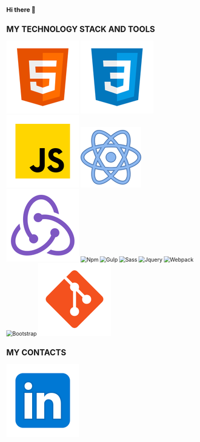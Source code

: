 ### Hi there 👋

<!--
**Melber17/Melber17** is a ✨ _special_ ✨ repository because its `README.md` (this file) appears on your GitHub profile.

Here are some ideas to get you started:

* 😊 I'm responsible, motivated, easy-to-learn React Frontend Developer open to work now.
* 😍 I like programming because it's interesting for me to create something, to make user interface alive and frirendly.
* 🌱 I’m currently learning technologies associated with Frontend.
* 👯 I will be glad to share my experience and learn from other developers.
* 🥅 My the 2021 goal is to become a cool React Frontend Developer.
-->

## MY TECHNOLOGY STACK AND TOOLS
![HTML](/svg/html-5.svg)
![CSS](/svg/css3.svg)
![JS](/svg/JS.svg)
![React](/svg/react.svg)
![Redux](/svg/redux.svg)
![Npm](/svg/npm.svg)
![Gulp](/gulp/gulp.svg)
![Sass](/sass/sass.svg)
![Jquery](/jquery/jquery.svg)
![Webpack](/webpack/webpack.svg)
![Bootstrap](/bootstrap/bootstrap.svg)
![Git](/svg/git.svg)

## MY CONTACTS
[<img src="./svg/Linkedin.svg">](https://www.linkedin.com/in/evgeniy-masyuk-0509121bb/)



